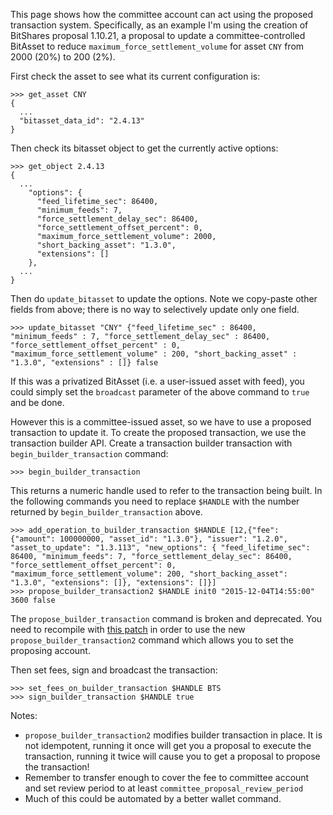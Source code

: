 
This page shows how the committee account can act using the proposed
transaction system.  Specifically, as an example I'm using the
creation of BitShares proposal 1.10.21, a proposal to update a
committee-controlled BitAsset to reduce `maximum_force_settlement_volume`
for asset `CNY` from 2000 (20%) to 200 (2%).

First check the asset to see what its current configuration is:

    >>> get_asset CNY
    {
      ...
      "bitasset_data_id": "2.4.13"
    }

Then check its bitasset object to get the currently active options:

    >>> get_object 2.4.13
    {
      ...
        "options": {
          "feed_lifetime_sec": 86400,
          "minimum_feeds": 7,
          "force_settlement_delay_sec": 86400,
          "force_settlement_offset_percent": 0,
          "maximum_force_settlement_volume": 2000,
          "short_backing_asset": "1.3.0",
          "extensions": []
        },
      ...
    }

Then do `update_bitasset` to update the options.  Note we copy-paste
other fields from above; there is no way to selectively update only one field.

    >>> update_bitasset "CNY" {"feed_lifetime_sec" : 86400, "minimum_feeds" : 7, "force_settlement_delay_sec" : 86400, "force_settlement_offset_percent" : 0, "maximum_force_settlement_volume" : 200, "short_backing_asset" : "1.3.0", "extensions" : []} false

If this was a privatized BitAsset (i.e. a user-issued asset with feed),
you could simply set the `broadcast` parameter of the above command to
`true` and be done.

However this is a committee-issued asset, so we have to use a proposed
transaction to update it.  To create the proposed transaction, we use
the transaction builder API.  Create a transaction builder
transaction with `begin_builder_transaction` command:

    >>> begin_builder_transaction

This returns a numeric handle used to refer to the transaction being built.
In the following commands you need to replace `$HANDLE` with the
number returned by `begin_builder_transaction` above.

    >>> add_operation_to_builder_transaction $HANDLE [12,{"fee": {"amount": 100000000, "asset_id": "1.3.0"}, "issuer": "1.2.0", "asset_to_update": "1.3.113", "new_options": { "feed_lifetime_sec": 86400, "minimum_feeds": 7, "force_settlement_delay_sec": 86400, "force_settlement_offset_percent": 0, "maximum_force_settlement_volume": 200, "short_backing_asset": "1.3.0", "extensions": []}, "extensions": []}]
    >>> propose_builder_transaction2 $HANDLE init0 "2015-12-04T14:55:00" 3600 false

The `propose_builder_transaction` command is broken and deprecated.  You
need to recompile with
[this patch](https://github.com/cryptonomex/graphene/commit/7a5c5c476d9762cbba1d745447191523ca5cd601)
in order to use the new `propose_builder_transaction2` command which allows you to set the proposing account.

Then set fees, sign and broadcast the transaction:

    >>> set_fees_on_builder_transaction $HANDLE BTS
    >>> sign_builder_transaction $HANDLE true

Notes:

- `propose_builder_transaction2` modifies builder transaction in place.  It is not idempotent, running it once will get you a proposal to execute the transaction, running it twice will cause you to get a proposal to propose the transaction!
- Remember to transfer enough to cover the fee to committee account and set review period to at least `committee_proposal_review_period`
- Much of this could be automated by a better wallet command.
